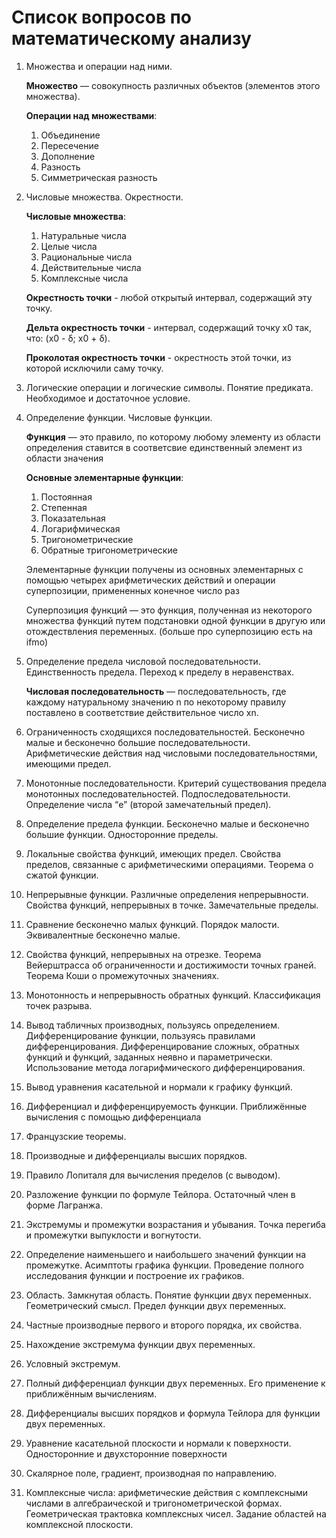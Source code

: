 # Список вопросов по математическому анализу

1. Множества и операции над ними.
   
   **Множество** — совокупность различных объектов (элементов этого множества).

   **Операции над множествами**:
   1. Объединение 
   2. Пересечение 
   3. Дополнение 
   4. Разность 
   5. Симметрическая разность

2. Числовые множества. Окрестности.

   **Числовые множества**:
   1. Натуральные числа
   2. Целые числа
   3. Рациональные числа
   4. Действительные числа
   5. Комплексные числа
   
   **Окрестность точки** - любой открытый интервал, содержащий эту точку.

   **Дельта окрестность точки** - интервал, содержащий точку x0 так, что: (x0 - δ; x0 + δ).

   **Проколотая окрестность точки** - окрестность этой точки, из которой исключили саму точку.

3. Логические операции и логические символы. Понятие предиката. Необходимое и достаточное условие.

4. Определение функции. Числовые функции. 

   **Функция** — это правило, по которому любому элементу из области определения ставится в соответсвие единственный элемент из области значения

   **Основные элементарные функции**:
   1. Постоянная
   2. Степенная
   3. Показательная
   4. Логарифмическая
   5. Тригонометрические
   6. Обратные тригонометрические

   Элементарные функции получены из основных элементарных с помощью четырех арифметических действий и операции суперпозиции, примененных конечное число раз

   Суперпозиция функций — это функция, полученная из некоторого множества функций путем подстановки одной функции в другую или отождествления переменных.
   (больше про суперпозицию есть на ifmo)

5. Определение предела числовой последовательности. Единственность предела. Переход к пределу в неравенствах. 

   **Числовая последовательность** — последовательность, где каждому натуральному значению n по некоторому правилу поставлено в соответствие действительное число xn.

6. Ограниченность сходящихся последовательностей. Бесконечно малые и бесконечно большие последовательности. Арифметические действия над числовыми последовательностями, имеющими предел.
7. Монотонные последовательности. Критерий существования предела монотонных последовательностей. Подпоследовательности. Определение числа “e” (второй замечательный предел).
8. Определение предела функции. Бесконечно малые и бесконечно большие функции. Односторонние пределы.
9. Локальные свойства функций, имеющих предел. Свойства пределов, связанные с арифметическими операциями. Теорема о сжатой функции. 
10. Непрерывные функции. Различные определения непрерывности. Свойства функций, непрерывных в точке. Замечательные пределы. 
11. Сравнение бесконечно малых функций. Порядок малости. Эквивалентные бесконечно малые. 
12. Свойства функций, непрерывных на отрезке. Теорема Вейерштрасса об ограниченности и достижимости точных граней. Теорема Коши о промежуточных значениях.
13. Монотонность и непрерывность обратных функций. Классификация точек разрыва.
14. Вывод табличных производных, пользуясь определением. Дифференцирование функции, пользуясь правилами дифференцирования. Дифференцирование сложных, обратных функций и функций, заданных неявно и параметрически. Использование метода логарифмического дифференцирования. 
15. Вывод уравнения касательной и нормали к графику функций.
16. Дифференциал и дифференцируемость функции. Приближённые вычисления с помощью дифференциала 
17. Французские теоремы. 
18. Производные и дифференциалы высших порядков.
19. Правило Лопиталя для вычисления пределов (с выводом).
20. Разложение функции по формуле Тейлора. Остаточный член в форме Лагранжа. 
21. Экстремумы и промежутки возрастания и убывания. Точка перегиба и промежутки выпуклости и вогнутости.
22. Определение наименьшего и наибольшего значений функции на промежутке. Асимптоты графика функции. Проведение полного исследования функции и построение их графиков.
23. Область. Замкнутая область. Понятие функции двух переменных. Геометрический смысл. Предел функции двух переменных.
24. Частные производные первого и второго порядка, их свойства.
25. Нахождение экстремума функции двух переменных.
26. Условный экстремум.
27. Полный дифференциал функции двух переменных. Его применение к приближённым вычислениям.
28. Дифференциалы высших порядков и формула Тейлора для функции двух переменных.
29. Уравнение касательной плоскости и нормали к поверхности. Односторонние и двухсторонние поверхности
30. Скалярное поле, градиент, производная по направлению.
31. Комплексные числа: арифметические действия с комплексными числами в алгебраической и тригонометрической формах. Геометрическая трактовка комплексных чисел. Задание областей на комплексной плоскости.
